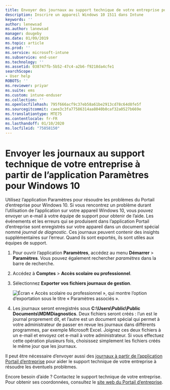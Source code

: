 ```yaml
---
title: Envoyer des journaux au support technique de votre entreprise pour des appareils Windows 10 | Microsoft Docs
description: Inscrire un appareil Windows 10 1511 dans Intune
keywords: ''
author: lenewsad
ms.author: lanewsad
manager: dougeby
ms.date: 01/09/2019
ms.topic: article
ms.prod: ''
ms.service: microsoft-intune
ms.subservice: end-user
ms.technology: ''
ms.assetid: 038747fb-5b52-47c4-a2b6-f9218da4cfe1
searchScope:
- User help
ROBOTS: ''
ms.reviewer: priyar
ms.suite: ems
ms.custom: intune-enduser
ms.collection: ''
ms.openlocfilehash: 795f666acf9c37eb58a61be2913cd78c64d8fe5f
ms.sourcegitcommit: caee3c3fa77586314aa8040b0caf32a0527b669e
ms.translationtype: MTE75
ms.contentlocale: fr-FR
ms.lasthandoff: 01/10/2020
ms.locfileid: "75858150"
---
```

# <a name="send-logs-to-your-company-support-from-the-settings-app-for-windows-10"></a>Envoyer les journaux au support technique de votre entreprise à partir de l’application Paramètres pour Windows 10

Utilisez l’application Paramètres pour résoudre les problèmes du Portail d’entreprise pour Windows 10. Si vous rencontrez un problème durant l’utilisation de l’application sur votre appareil Windows 10, vous pouvez envoyer un e-mail à votre équipe de support pour obtenir de l’aide. Les événements et les erreurs qui se produisent dans l’application Portail d’entreprise sont enregistrés sur votre appareil dans un document spécial nommé _journal de diagnostic_. Ces journaux peuvent contenir des insights supplémentaires sur l’erreur. Quand ils sont exportés, ils sont utiles aux équipes de support.

1. Pour ouvrir l’application **Paramètres**, accédez au menu **Démarrer** > **Paramètres**. Vous pouvez également rechercher *paramètres* dans la barre de recherche.
2. Accédez à **Comptes** > **Accès scolaire ou professionnel**.
3. Sélectionnez **Exporter vos fichiers journaux de gestion**.

   ![Écran « Accès scolaire ou professionnel », qui montre l’option d’exportation sous le titre « Paramètres associés ».](./media/w10-export-logs.png)

4. Les journaux seront enregistrés sous **C:\Users\Public\Public Documents\MDMDiagnostics**. Deux fichiers seront créés : l’un est le journal proprement dit, et l’autre est un document spécial qui permet à votre administrateur de passer en revue les journaux dans différents programmes, par exemple Microsoft Excel. Joignez ces deux fichiers à un e-mail et envoyez cet e-mail à votre administrateur. Si vous effectuez cette opération plusieurs fois, choisissez simplement les fichiers créés le même jour que les journaux. 

Il peut être nécessaire d’envoyer aussi des [journaux à partir de l’application Portail d’entreprise](send-logs-to-your-it-admin-cp-windows.md) pour aider le support technique de votre entreprise à résoudre les éventuels problèmes. 

Encore besoin d’aide ? Contactez le support technique de votre entreprise. Pour obtenir ses coordonnées, consultez le [site web du Portail d’entreprise](https://go.microsoft.com/fwlink/?linkid=2010980).
